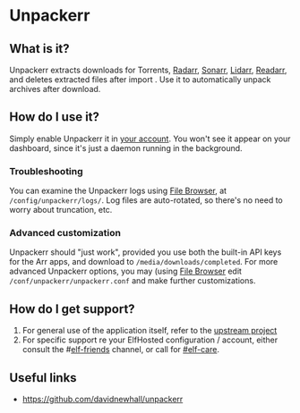 # Unpackerr


## What is it?

Unpackerr extracts downloads for Torrents, [Radarr](/Apps/Radarr), [Sonarr](/Apps/Sonarr), [Lidarr](/Apps/Lidarr), [Readarr](/Apps/Readarr), and deletes extracted files after import . Use it to automatically unpack archives after download.

## How do I use it?

Simply enable Unpackerr it in [your account](https://elfhosted.com/tenant/apps/0). You won't see it appear on your dashboard, since it's just a daemon running in the background. 

### Troubleshooting

You can examine the Unpackerr logs using [File Browser](/Apps/File_Browser), at `/config/unpackerr/logs/`. Log files are auto-rotated, so there's no need to worry about truncation, etc.

### Advanced customization

Unpackerr should "just work", provided you use both the built-in API keys for the Arr apps, and download to `/media/downloads/completed`. For more advanced Unpackerr options, you may (using [File Browser](/Apps/File_Browser) edit `/conf/unpackerr/unpackerr.conf` and make further customizations.

## How do I get support?

1. For general use of the application itself, refer to the [upstream project](https://github.com/davidnewhall/unpackerr)
2. For specific support re your ElfHosted configuration / account, either consult the #[elf-friends](https://discord.com/channels/396055506072109067/1118645576884572303) channel, or call for [#elf-care](https://discord.com/channels/396055506072109067/1119478614287712337).

## Useful links

* https://github.com/davidnewhall/unpackerr